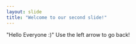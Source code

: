 ```yaml
---
layout: slide
title: "Welcome to our second slide!"
---
```

"Hello Everyone :)"
Use the left arrow to go back!
